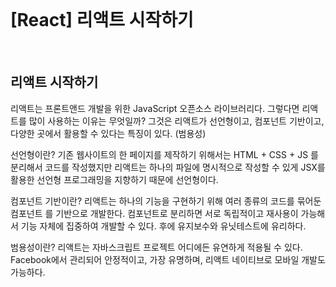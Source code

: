 
<br/>

# [React] 리액트 시작하기

<br/>


## 리액트 시작하기 

리액트는 프론트앤드 개발을 위한 JavaScript 오픈소스 라이브러리다. 그렇다면 리액트를 많이 사용하는 이유는 무엇일까? 그것은 리액트가 선언형이고, 컴포넌트 기반이고, 다양한 곳에서 활용할 수 있다는 특징이 있다. (범용성)

선언형이란? 기존 웹사이트의 한 페이지를 제작하기 위해서는 HTML + CSS + JS 를 분리해서 코드를 작성했지만 리액트는 하나의 파일에 명시적으로 작성할 수 있게 JSX를 활용한 선언형 프로그래밍을 지향하기 때문에 선언형이다.

컴포넌트 기반이란? 리액트는 하나의 기능을 구현하기 위해 여러 종류의 코드를 묶어둔 컴포넌트 를 기반으로 개발한다. 컴포넌트로 분리하면 서로 독립적이고 재사용이 가능해서 기능 자체에 집중하여 개발할 수 있다. 후에 유지보수와 유닛테스트에 유리하다.

범용성이란? 리액트는 자바스크립트 프로젝트 어디에든 유연하게 적용될 수 있다. Facebook에서 관리되어 안정적이고, 가장 유명하며, 리액트 네이티브로 모바일 개발도 가능하다. 

<br/>

<br/>



